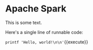 # Apache Spark

This is some text.

Here's a single line of runnable code:

`printf 'Hello, world!\n\n'`{{execute}}


